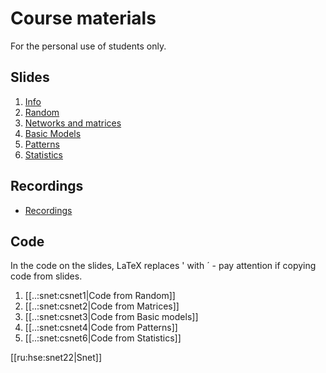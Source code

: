 # Course materials 
For the personal use of students only.
## Slides 

  1. [Info](http://vladowiki.fmf.uni-lj.si/lib/exe/fetch.php?media=ru:hse:snet:pdf:NA2-0.pdf)
  1. [Random](http://vladowiki.fmf.uni-lj.si/lib/exe/fetch.php?media=ru:hse:snet:pdf:NA2-1.pdf)
  1. [Networks and matrices](http://vladowiki.fmf.uni-lj.si/lib/exe/fetch.php?media=ru:hse:snet:pdf:NA2-2.pdf)
  1. [Basic Models](http://vladowiki.fmf.uni-lj.si/lib/exe/fetch.php?media=ru:hse:snet:pdf:NA2-3.pdf) 
  1. [Patterns](http://vladowiki.fmf.uni-lj.si/lib/exe/fetch.php?media=ru:hse:snet:pdf:NA2-4.pdf) 
  1. [Statistics](http://vladowiki.fmf.uni-lj.si/lib/exe/fetch.php?media=ru:hse:snet:pdf:NA2-5.pdf) 

## Recordings 

  - [Recordings](https://disk.yandex.ru/d/M8lVK3kOP3ky4Q)



## Code 

In the code on the slides, LaTeX replaces ' with ´ - pay attention if copying code from slides. 

  1. [[..:snet:csnet1|Code from Random]]
  1. [[..:snet:csnet2|Code from Matrices]]
  1. [[..:snet:csnet3|Code from Basic models]]
  1. [[..:snet:csnet4|Code from Patterns]]
  1. [[..:snet:csnet6|Code from Statistics]]


[[ru:hse:snet22|Snet]] 
